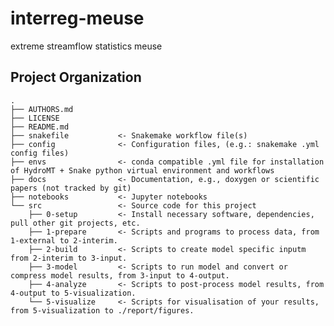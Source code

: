 interreg-meuse
==============================

extreme streamflow statistics meuse

Project Organization
--------------------

    .
    ├── AUTHORS.md
    ├── LICENSE
    ├── README.md
    ├── snakefile           <- Snakemake workflow file(s)
    ├── config              <- Configuration files, (e.g.: snakemake .yml config files)   
    ├── envs                <- conda compatible .yml file for installation of HydroMT + Snake python virtual environment and workflows
    ├── docs                <- Documentation, e.g., doxygen or scientific papers (not tracked by git)
    ├── notebooks           <- Jupyter notebooks
    └── src                 <- Source code for this project
        ├── 0-setup         <- Install necessary software, dependencies, pull other git projects, etc.
        ├── 1-prepare       <- Scripts and programs to process data, from 1-external to 2-interim.
        ├── 2-build         <- Scripts to create model specific inputm from 2-interim to 3-input. 
        ├── 3-model         <- Scripts to run model and convert or compress model results, from 3-input to 4-output.
        ├── 4-analyze       <- Scripts to post-process model results, from 4-output to 5-visualization.
        └── 5-visualize     <- Scripts for visualisation of your results, from 5-visualization to ./report/figures.